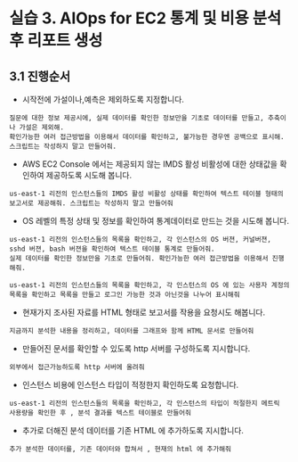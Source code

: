 
# 실습 3. AIOps for EC2 통계 및 비용 분석후 리포트 생성


## 3.1 진행순서

* 시작전에 가설이나,예측은 제외하도록 지정합니다.
```
질문에 대한 정보 제공시에, 실제 데이터를 확인한 정보만을 기초로 데이터를 만들고, 추축이나 가설은 제외해.
확인가능한 여러 접근방법을 이용해서 데이터를 확인하고, 불가능한 경우엔 공백으로 표시해. 스크립트는 작성하지 말고 만들어줘.
```


* AWS EC2 Console 에서는 제공되지 않는 IMDS 활성 비활성에 대한 상태값을 확인하여 제공하도록 시도해 봅니다. 
```
us-east-1 리전의 인스턴스들의 IMDS 활성 비활성 상태를 확인하여 텍스트 테이블 형태의 보고서로 제공해줘. 스크립트는 작성하지 말고 만들어줘
```


* OS 레벨의 특정 상태 및 정보를 확인하여 통계데이터로 만드는 것을 시도해 봅니다. 

```
us-east-1 리전의 인스턴스들의 목록을 확인하고, 각 인스턴스의 OS 버젼, 커널버젼, sshd 버젼, bash 버젼을 확인하여 텍스트 테이블 통계로 만들어줘.
실제 데이터를 확인한 정보만을 기초로 만들어줘. 확인가능한 여러 접근방법을 이용해서 진행해줘.
```

```
us-east-1 리전의 인스턴스들의 목록을 확인하고, 각 인스턴스의 OS 에 있는 사용자 계정의 목록을 확인하고 목록을 만들고 로그인 가능한 것과 아닌것을 나누어 표시해줘
```

* 현재가지 조사된 자료를 HTML 형태로 보고서를 작용을 요청시도 해봅니다.
```
지금까지 분석한 내용을 정리하고, 데이터를 그래프와 함께 HTML 문서로 만들어줘
```


* 만들어진 문서를 확인할 수 있도록 http 서버를 구성하도록 지시합니다. 
```
외부에서 접근가능하도록 http 서버에 올려줘
```

* 인스턴스 비용에 인스턴스 타입이 적정한지 확인하도록 요청합니다.
```
us-east-1 리전의 인스턴스들의 목록을 확인하고, 각 인스턴스의 타입이 적절한지 메트릭 사용량을 확인한 후 , 분석 결과를 텍스트 테이블로 만들어줘
```

* 추가로 더해진 분석 데이터를 기존 HTML 에 추가하도록 지시합니다.
```
추가 분석한 데이터를, 기존 데이터와 합쳐서 , 현재의 html 에 추가해줘
```
